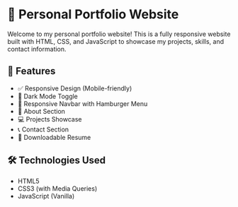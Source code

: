 # 💼 Personal Portfolio Website

Welcome to my personal portfolio website! This is a fully responsive website built with HTML, CSS, and JavaScript to showcase my projects, skills, and contact information.

## 🌟 Features

- ✅ Responsive Design (Mobile-friendly)
- 🎨 Dark Mode Toggle
- 🍔 Responsive Navbar with Hamburger Menu
- 🧠 About Section
- 💻 Projects Showcase
- 📞 Contact Section
- 📄 Downloadable Resume


## 🛠️ Technologies Used

- HTML5
- CSS3 (with Media Queries)
- JavaScript (Vanilla)
